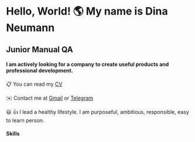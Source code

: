 # Hello, World! :earth_americas: My name is Dina Neumann

## Junior Manual QA

#### I am actively looking for a company to create useful products and professional development.

:clipboard: You can read my [CV](https://cv.hexlet.io/ru/account/resumes/4584)

:envelope: Contact me at [Gmail](http://neumannidd@gmail.com/) or [Telegram](https://t.me/dina_neumann)  

:smiley: :+1: I lead a healthy lifestyle. I am purposeful, ambitious, responsible, easy to learn person.

#### Skills


[image1]: //https://raw.githubusercontent.com/github/explore/80688e429a7d4ef2fca1e82350fe8e3517d3494d/topics/git/git.png/200x100

